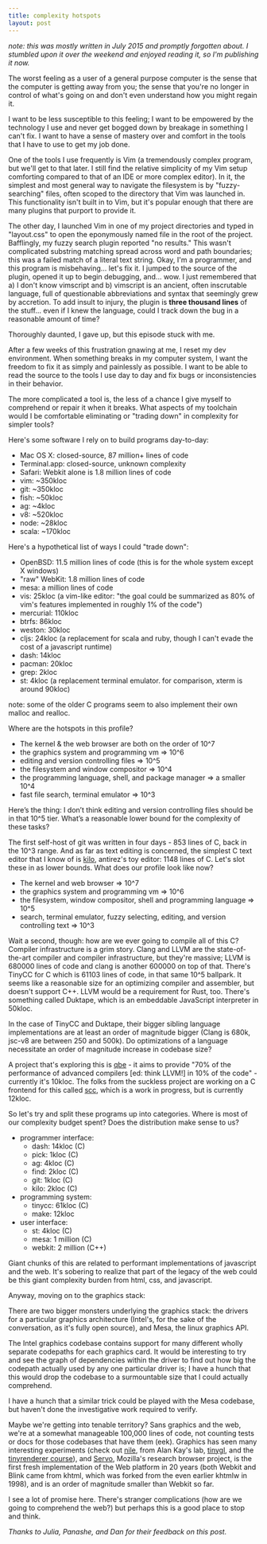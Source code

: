 ```yaml
---
title: complexity hotspots
layout: post
---
```


_note: this was mostly written in July 2015 and promptly forgotten about. I 
stumbled upon it over the weekend and enjoyed reading it, so I'm publishing
it now._

The worst feeling as a user of a general purpose computer is the sense that
the computer is getting away from you; the sense that you're no longer in
control of what's going on and don't even understand how you might regain it.

I want to be less susceptible to this feeling; I want to be empowered by
the technology I use and never get bogged down by breakage in something I can't
fix. I want to have a sense of mastery over and comfort in the tools that I
have to use to get my job done.

One of the tools I use frequently is Vim (a tremendously complex program, but
we'll get to that later. I still find the relative simplicity of my Vim setup
comforting compared to that of an IDE or more complex editor). In it, the
simplest and most general way to navigate the filesystem is by
"fuzzy-searching" files, often scoped to the directory that Vim was launched
in. This functionality isn't built in to Vim, but it's popular enough that
there are many plugins that purport to provide it. 

The other day, I launched Vim in one of my project directories and typed in
"layout.css" to open the eponymously named file in the root of the project.
Bafflingly, my fuzzy search plugin reported "no results." This wasn't
complicated substring matching spread across word and path boundaries; this
was a failed match of a literal text string. Okay, I'm a programmer, and this
program is misbehaving... let's fix it. I jumped to the source of the plugin,
opened it up to begin debugging, and... wow. I just remembered that a) I don't
know vimscript and b) vimscript is an ancient, often inscrutable language,
full of questionable abbreviations and syntax that seemingly grew by
accretion. To add insult to injury, the plugin is **three thousand lines** of
the stuff... even if I knew the language, could I track down the bug in a
reasonable amount of time?

Thoroughly daunted, I gave up, but this episode stuck with me.

After a few weeks of this frustration gnawing at me, I reset my dev
environment. When something breaks in my computer system, I want the freedom
to fix it as simply and painlessly as possible. I want to be able to read the
source to the tools I use day to day and fix bugs or inconsistencies in their
behavior.  

The more complicated a tool is, the less of a chance I give myself to
comprehend or repair it when it breaks.
What aspects of my toolchain would I be comfortable eliminating or "trading
down" in complexity for simpler tools?

Here's some software I rely on to build programs day-to-day:

- Mac OS X: closed-source, 87 million+ lines of code
- Terminal.app: closed-source, unknown complexity
- Safari: Webkit alone is 1.8 million lines of code
- vim: ~350kloc
- git: ~350kloc
- fish: ~50kloc
- ag: ~4kloc
- v8: ~520kloc
- node: ~28kloc
- scala: ~170kloc

Here's a hypothetical list of ways I could "trade down":

- OpenBSD: 11.5 million lines of code (this is for the whole system except X windows)
- "raw" WebKit: 1.8 million lines of code
- mesa: a million lines of code
- vis: 25kloc (a vim-like editor: "the goal could be summarized as 80% of vim's features implemented in roughly 1% of the code")
- mercurial: 110kloc
- btrfs: 86kloc 
- weston: 30kloc
- cljs: 24kloc (a replacement for scala and ruby, though I can't evade the cost of a javascript runtime)
- dash: 14kloc
- pacman: 20kloc
- grep: 2kloc
- st: 4kloc (a replacement terminal emulator. for comparison, xterm is around 90kloc)

note: some of the older C programs seem to also implement their own malloc and realloc.

Where are the hotspots in this profile?

- The kernel & the web browser are both on the order of 10^7
- the graphics system and programming vm => 10^6
- editing and version controlling files => 10^5
- the filesystem and window compositor => 10^4
- the programming language, shell, and package manager => a smaller 10^4
- fast file search, terminal emulator => 10^3

Here’s the thing: I don’t think editing and version controlling files should be
in that 10^5 tier. What’s a reasonable lower bound for the complexity of these
tasks?

The first self-host of git was written in four days - 853 lines of C, back in
the 10^3 range.  And as far as text editing is concerned, the simplest C text
editor that I know of is [kilo][kilo], antirez's toy editor: 1148 lines of C. Let's
slot these in as lower bounds. What does our profile look like now?

- The kernel and web browser => 10^7
- the graphics system and programming vm => 10^6
- the filesystem, window compositor, shell and programming language => 10^5
- search, terminal emulator, fuzzy selecting, editing, and version controlling text => 10^3

Wait a second, though: how are we ever going to compile all of this C?
Compiler infrastructure is a grim story. Clang and LLVM are the
state-of-the-art compiler and compiler infrastructure, but they're massive;
LLVM is 680000 lines of code and clang is another 600000 on top of that.
There's TinyCC for C which is 61103 lines of code, in that same 10^5 ballpark.
It seems like a reasonable size for an optimizing compiler and assembler, but
doesn't support C++. LLVM would be a requirement for Rust, too.  There's
something called Duktape, which is an embeddable JavaScript interpreter in
50kloc.

In the case of TinyCC and Duktape, their bigger sibling language
implementations are at least an order of magnitude bigger (Clang is 680k,
jsc-v8 are between 250 and 500k). Do optimizations of a language necessitate an
order of magnitude increase in codebase size?

A project that's exploring this is [qbe][qbe] - it aims to provide "70% of the
performance of advanced compilers [ed: think LLVM!] in 10% of the code" -
currently it's 10kloc.  The folks from the suckless project are working on a C
frontend for this called [scc][scc], which is a work in progress, but is
currently 12kloc.

So let's try and split these programs up into categories. Where is most of our
complexity budget spent? Does the distribution make sense to us?

- programmer interface:
  - dash: 14kloc (C)
  - pick: 1kloc (C)
  - ag: 4kloc (C)
  - find: 2kloc (C)
  - git: 1kloc (C)
  - kilo: 2kloc (C)
- programming system:
  - tinycc: 61kloc (C)
  - make: 12kloc
- user interface: 
  - st: 4kloc (C)
  - mesa: 1 million (C)
  - webkit: 2 million (C++)

Giant chunks of this are related to performant implementations of javascript
and the web. It's sobering to realize that part of the legacy of the web
could be this giant complexity burden from html, css, and javascript.

Anyway, moving on to the graphics stack:

There are two bigger monsters underlying the graphics stack: the drivers for
a particular graphics architecture (Intel's, for the sake of the conversation,
as it's fully open source), and Mesa, the linux graphics API.

The Intel graphics codebase contains support for many different wholly separate
codepaths for each graphics card. It would be interesting to try and see the
graph of dependencies within the driver to find out how big the codepath 
actually used by any one particular driver is; I have a hunch that this would
drop the codebase to a surmountable size that I could actually comprehend.

I have a hunch that a similar trick could be played with the Mesa codebase, but
haven't done the investigative work required to verify.

Maybe we're getting into tenable territory? Sans graphics and the web, we're at
a somewhat manageable 100,000 lines of code, not counting tests or docs for
those codebases that have them (eek). Graphics has seen many interesting
experiments (check out [nile][nile], from Alan Kay's lab, [tinygl][tinygl], and
the [tinyrenderer course][tinyrenderer]), and [Servo][servo], Mozilla's
research browser project, is the first fresh implementation of the Web platform
in 20 years (both Webkit and Blink came from khtml, which was forked from the
even earlier khtmlw in 1998), and is an order of magnitude smaller than Webkit
so far.

I see a lot of promise here. There's stranger complications (how are we going to
comprehend the web?) but perhaps this is a good place to stop and think.

_Thanks to Julia, Panashe, and Dan for their feedback on this post._

[qbe]: http://c9x.me/compile/
[scc]: http://git.suckless.org/scc/
[kilo]: https://github.com/antirez/kilo
[nile]: https://github.com/damelang/nile
[tinygl]: http://bellard.org/TinyGL/
[tinyrenderer]: https://github.com/ssloy/tinyrenderer/wiki
[servo]: https://github.com/servo/servo

